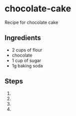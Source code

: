 # chocolate-cake
Recipe for chocolate cake
## Ingredients
- 2 cups of flour
- chocolate
- 1 cup of sugar
- 1g baking soda

## Steps
1. 
2. 
3. 
4. 